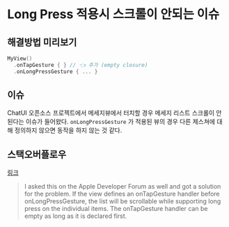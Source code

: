 # Long Press 적용시 스크롤이 안되는 이슈

## 해결방법 미리보기

```swift
MyView()
  .onTapGesture { } // 👈 추가 (empty closure)
  .onLongPressGesture { ... }
```

## 이슈

ChatUI 오픈소스 프로젝트에서 메세지뷰에서 터치할 경우 메세지 리스트 스크롤이 안된다는 이슈가 들어왔다.
`onLongPressGesture` 가 적용된 뷰의 경우 다른 제스쳐에 대해 정의하지 않으면 동작을 하지 않는 것 같다.

## 스택오버플로우

[링크](https://stackoverflow.com/questions/59440283/longpress-and-list-scrolling?rq=1)
> I asked this on the Apple Developer Forum as well and got a solution for the problem. If the view defines an onTapGesture handler before onLongPressGesture, the list will be scrollable while supporting long press on the individual items.
> The onTapGesture handler can be empty as long as it is declared first.

